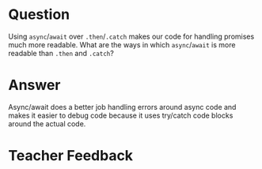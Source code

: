 # Question
Using `async`/`await` over `.then`/`.catch` makes our code for handling promises much more readable. What are the ways in which `async`/`await` is more readable than `.then` and `.catch`?

# Answer
Async/await does a better job handling errors around async code and makes it easier to debug code because it uses try/catch code blocks around the actual code.


# Teacher Feedback
